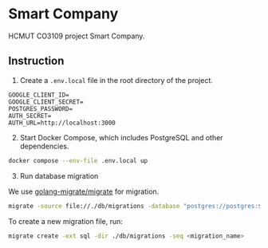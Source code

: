 # Smart Company

HCMUT CO3109 project Smart Company.

## Instruction

1. Create a `.env.local` file in the root directory of the project.

```env
GOOGLE_CLIENT_ID=
GOOGLE_CLIENT_SECRET=
POSTGRES_PASSWORD=
AUTH_SECRET=
AUTH_URL=http://localhost:3000
```

2. Start Docker Compose, which includes PostgreSQL and other dependencies.

```sh
docker compose --env-file .env.local up
```

3. Run database migration

We use [golang-migrate/migrate](https://github.com/golang-migrate/migrate) for migration.

```sh
migrate -source file://./db/migrations -database "postgres://postgres:${POSTGRES_PASSWORD}@localhost:5432/postgres?sslmode=disable" up
```

To create a new migration file, run:

```sh
migrate create -ext sql -dir ./db/migrations -seq <migration_name>
```
